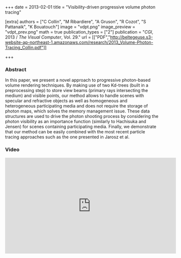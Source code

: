 +++
date = 2013-02-01
title = "Visibility-driven progressive volume photon tracing"

[extra]
authors = ["C Collin", "M Ribardiere", "A Gruson", "R Cozot", "S Pattanaik", "K Bouatouch"]
image = "vdpt.png"
image_preview = "vdpt_prev.png"
math = true
publication_types = ["2"]
publication = "*CGI*, 2013 / *The Visual Computer*, Vol. 29."
url = [["PDF","http://beltegeuse.s3-website-ap-northeast-1.amazonaws.com/research/2013_Volume-Photon-Tracing_Collin.pdf"]]


+++

### Abstract

In this paper, we present a novel approach to progressive photon-based volume rendering techniques. By making use of two Kd-trees (built in a preprocessing step) to store view beams (primary rays intersecting the medium) and visible points, our method allows to handle scenes with specular and refractive objects as well as homogeneous and heterogeneous participating media and does not require the storage of photon maps, which solves the memory management issue. These data structures are used to drive the photon shooting process by considering the photon visibility as an importance function (similarly to Hachisuka and Jensen) for scenes containing participating media. Finally, we demonstrate that our method can be easily combined with the most recent particle tracing approaches such as the one presented in Jarosz et al.

### Video

<center>
<iframe width="560" height="315" src="https://www.youtube.com/embed/kd6fKV87tIc" frameborder="0" allow="accelerometer; autoplay; encrypted-media; gyroscope; picture-in-picture" allowfullscreen></iframe>
</center>

